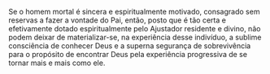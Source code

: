 ﻿Se o homem mortal é sincera e espiritualmente motivado, consagrado sem reservas a fazer a vontade do Pai, então, posto que é tão certa e efetivamente dotado espiritualmente pelo Ajustador residente e divino, não podem deixar de materializar-se, na experiência desse indivíduo, a sublime consciência de conhecer Deus e a superna segurança de sobrevivência para o propósito de encontrar Deus pela experiência progressiva de se tornar mais e mais como ele.